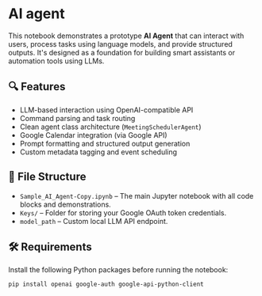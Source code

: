 # AI agent

This notebook demonstrates a prototype **AI Agent** that can interact with users, process tasks using language models, and provide structured outputs. It's designed as a foundation for building smart assistants or automation tools using LLMs.

## 🔍 Features

- LLM-based interaction using OpenAI-compatible API
- Command parsing and task routing
- Clean agent class architecture (`MeetingSchedulerAgent`)
- Google Calendar integration (via Google API)
- Prompt formatting and structured output generation
- Custom metadata tagging and event scheduling

## 📁 File Structure

- `Sample_AI_Agent-Copy.ipynb` – The main Jupyter notebook with all code blocks and demonstrations.
- `Keys/` – Folder for storing your Google OAuth token credentials.
- `model_path` – Custom local LLM API endpoint.

## 🛠️ Requirements

Install the following Python packages before running the notebook:

```bash
pip install openai google-auth google-api-python-client
